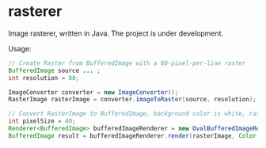 rasterer
========

Image rasterer, written in Java. The project is under development.

Usage:

```java
// Create Raster from BufferedImage with a 80-pixel-per-line raster
BufferedImage source ... ;
int resolution = 80;

ImageConverter converter = new ImageConverter();
RasterImage rasterImage = converter.imageToRaster(source, resolution);

// Convert RasterImage to BufferedImage, background color is white, rasterpixels in image will be rendered with 40px width
int pixelSize = 40;
Renderer<BufferedImage> bufferedImageRenderer = new OvalBufferedImageRenderer();
BufferedImage result = bufferedImageRenderer.render(rasterImage, Color.WHITE, pixelSize);
```
